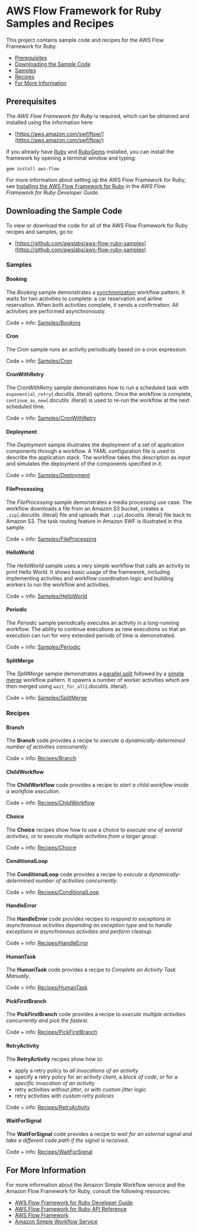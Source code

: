 AWS Flow Framework for Ruby Samples and Recipes
===============================================

This project contains sample code and recipes for the AWS Flow Framework
for Ruby.

-   [Prerequisites](#prerequisites)
-   [Downloading the Sample Code](#downloading-the-sample-code)
-   [Samples](#samples)
-   [Recipes](#recipes)
-   [For More Information](#for-more-information)

Prerequisites
-------------

The *AWS Flow Framework for Ruby* is required, which can be obtained and
installed using the information here:

-   [https://aws.amazon.com/swf/flow/](https://aws.amazon.com/swf/flow/)

If you already have [Ruby](https://www.ruby-lang.org/) and
[RubyGems](http://rubygems.org/) installed, you can install the
framework by opening a terminal window and typing:

~~~~
gem install aws-flow
~~~~

For more information about setting up the AWS Flow Framework for Ruby,
see [Installing the AWS Flow Framework for
Ruby](http://docs.aws.amazon.com/amazonswf/latest/awsrbflowguide/installing.html)
in the *AWS Flow Framework for Ruby Developer Guide*.

Downloading the Sample Code
---------------------------

To view or download the code for all of the AWS Flow Framework for Ruby
recipes and samples, go to:

-   [https://github.com/awslabs/aws-flow-ruby-samples](https://github.com/awslabs/aws-flow-ruby-samples)

### Samples

#### Booking

The *Booking* sample demonstrates a
[synchronization](http://docs.aws.amazon.com/amazonswf/latest/awsrbflowguide/programming-workflow-patterns.html#programming-workflow-patterns-synchronization)
workflow pattern. It waits for two activities to complete: a car
reservation and airline reservation. When both activities complete, it
sends a confirmation. All activities are performed asynchronously.

Code + info: [Samples/Booking](Samples/Booking/)

#### Cron

The *Cron* sample runs an activity periodically based on a cron
expression.

Code + info: [Samples/Cron](Samples/Cron/)

#### CronWithRetry

The *CronWithRetry* sample demonstrates how to run a scheduled task with
`exponential_retry`{.docutils .literal} options. Once the workflow is
complete, `continue_as_new`{.docutils .literal} is used to re-run the
workflow at the next scheduled time.

Code + info: [Samples/CronWithRetry](Samples/CronWithRetry/)

#### Deployment

The *Deployment* sample illustrates the deployment of a set of
application components through a workflow. A YAML configuration file is
used to describe the application stack. The workflow takes this
description as input and simulates the deployment of the components
specified in it.

Code + info: [Samples/Deployment](Samples/Deployment/)

#### FileProcessing

The *FileProcessing* sample demonstrates a media processing use case.
The workflow downloads a file from an Amazon S3 bucket, creates a
`.zip`{.docutils .literal} file and uploads that `.zip`{.docutils
.literal} file back to Amazon S3. The task routing feature in Amazon SWF
is illustrated in this sample.

Code + info: [Samples/FileProcessing](Samples/FileProcessing/)

#### HelloWorld

The *HelloWorld* sample uses a very simple workflow that calls an
activity to print Hello World. It shows basic usage of the framework,
including implementing activities and workflow coordination logic and
building workers to run the workflow and activities.

Code + info: [Samples/HelloWorld](Samples/HelloWorld/)

#### Periodic

The *Periodic* sample periodically executes an activity in a
long-running workflow. The ability to continue executions as new
executions so that an execution can run for very extended periods of
time is demonstrated.

Code + info: [Samples/Periodic](Samples/Periodic/)

#### SplitMerge

The *SplitMerge* sample demonstrates a [parallel
split](http://docs.aws.amazon.com/amazonswf/latest/awsrbflowguide/programming-workflow-patterns.html#programming-workflow-patterns-synchronization)
followed by a [simple
merge](http://docs.aws.amazon.com/amazonswf/latest/awsrbflowguide/programming-workflow-patterns.html#programming-workflow-patterns-simple-merge)
workflow pattern. It spawns a number of worker activities which are then
merged using `wait_for_all`{.docutils .literal}.

Code + info: [Samples/SplitMerge](Samples/SplitMerge/)

### Recipes

#### Branch

The **Branch** code provides a recipe to *execute a
dynamically-determined number of activities concurrently*.

Code + info: [Recipes/Branch](Recipes/Branch/)

#### ChildWorkflow

The **ChildWorkflow** code provides a recipe to *start a child workflow
inside a workflow execution*.

Code + info: [Recipes/ChildWorkflow](Recipes/ChildWorkflow/)

#### Choice

The **Choice** recipes show how to use a choice to *execute one of
several activities*, or to *execute multiple activities from a larger
group*.

Code + info: [Recipes/Choice](Recipes/Choice/)

#### ConditionalLoop

The **ConditionalLoop** code provides a recipe to *execute a
dynamically-determined number of activities concurrently*.

Code + info: [Recipes/ConditionalLoop](Recipes/ConditionalLoop/)

#### HandleError

The **HandleError** code provides recipes to *respond to exceptions in
asynchronous activities depending on exception type* and to *handle
exceptions in asynchronous activities and perform cleanup*.

Code + info: [Recipes/HandleError](Recipes/HandleError/)

#### HumanTask

The **HumanTask** code provides a recipe to *Complete an Activity Task
Manually*.

Code + info: [Recipes/HumanTask](Recipes/HumanTask/)

#### PickFirstBranch

The **PickFirstBranch** code provides a recipe to *execute multiple
activities concurrently and pick the fastest*.

Code + info: [Recipes/PickFirstBranch](Recipes/PickFirstBranch/)

#### RetryActivity

The **RetryActivity** recipes show how to:

-   apply a retry policy to *all invocations of an activity*
-   specify a retry policy for an *activity client*, a *block of code*,
    or for a *specific invocation of an activity*
-   retry activities *without jitter*, or with *custom jitter logic*
-   retry activities with *custom retry policies*

Code + info: [Recipes/RetryActivity](Recipes/RetryActivity/)

#### WaitForSignal

The **WaitForSignal** code provides a recipe to *wait for an external
signal and take a different code path if the signal is received*.

Code + info: [Recipes/WaitForSignal](Recipes/WaitForSignal/)

For More Information
--------------------

For more information about the Amazon Simple Workflow service and the
Amazon Flow Framework for Ruby, consult the following resources:

-   [AWS Flow Framework for Ruby Developer
    Guide](http://docs.aws.amazon.com/amazonswf/latest/awsrbflowguide/)
-   [AWS Flow Framework for Ruby API
    Reference](https://docs.aws.amazon.com/amazonswf/latest/awsrbflowapi/)
-   [AWS Flow Framework](http://aws.amazon.com/swf/flow/)
-   [Amazon Simple Workflow Service](http://aws.amazon.com/swf/)

